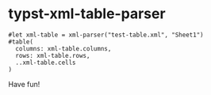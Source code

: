 # typst-xml-table-parser

```typ
#let xml-table = xml-parser("test-table.xml", "Sheet1")
#table(
  columns: xml-table.columns,
  rows: xml-table.rows,
  ..xml-table.cells
)
```

Have fun!
